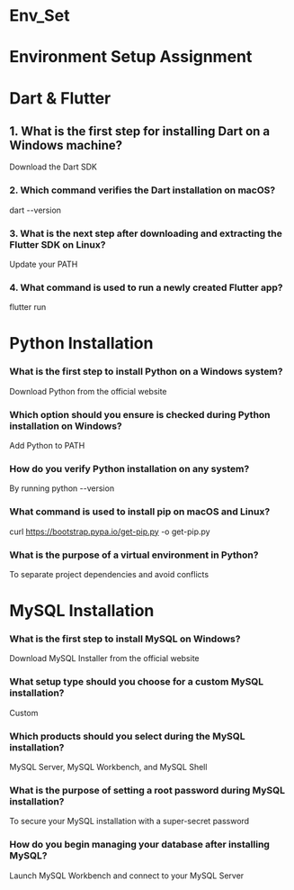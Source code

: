 # Env_Set

# Environment Setup Assignment

# Dart & Flutter
## 1. What is the first step for installing Dart on a Windows machine?

   Download the Dart SDK

### 2. Which command verifies the Dart installation on macOS?


   dart --version

### 3. What is the next step after downloading and extracting the Flutter SDK on Linux?


Update your PATH
### 4. What command is used to run a newly created Flutter app?


 flutter run



# Python Installation

### What is the first step to install Python on a Windows system?


 Download Python from the official website


### Which option should you ensure is checked during Python installation on Windows?


 Add Python to PATH


### How do you verify Python installation on any system?

 By running python --version


### What command is used to install pip on macOS and Linux?


  curl https://bootstrap.pypa.io/get-pip.py -o get-pip.py


### What is the purpose of a virtual environment in Python?


To separate project dependencies and avoid conflicts


# MySQL Installation

### What is the first step to install MySQL on Windows?

 Download MySQL Installer from the official website


### What setup type should you choose for a custom MySQL installation?


 Custom

### Which products should you select during the MySQL installation?

 MySQL Server, MySQL Workbench, and MySQL Shell


### What is the purpose of setting a root password during MySQL installation?


 To secure your MySQL installation with a super-secret password


### How do you begin managing your database after installing MySQL?

Launch MySQL Workbench and connect to your MySQL Server

